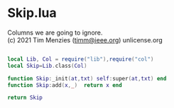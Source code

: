 
# Skip.lua
Columns we are going to ignore.   
(c) 2021 Tim Menzies (timm@ieee.org) unlicense.org

```lua

local Lib, Col = require("lib"),require("col")
local Skip=Lib.class(Col)

function Skip:_init(at,txt) self:super(at,txt) end
function Skip:add(x,_)  return x end

return Skip
```
